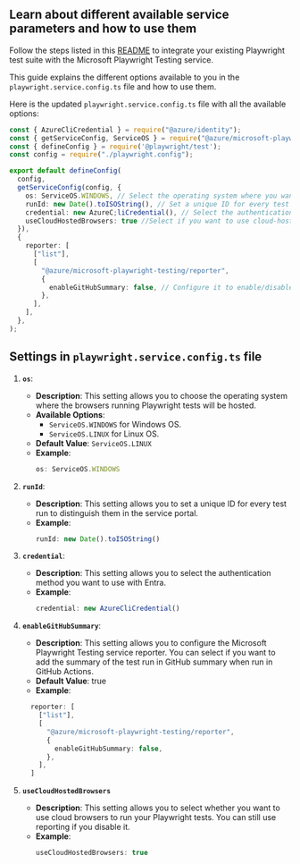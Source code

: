 ## Learn about different available service parameters and how to use them

Follow the steps listed in this [README](../../../../README.md) to integrate your existing Playwright test suite with the Microsoft Playwright Testing service.

This guide explains the different options available to you in the `playwright.service.config.ts` file and how to use them.

Here is the updated `playwright.service.config.ts` file with all the available options:

```typescript
const { AzureCliCredential } = require("@azure/identity");
const { getServiceConfig, ServiceOS } = require("@azure/microsoft-playwright-testing");
const { defineConfig } = require('@playwright/test');
const config = require("./playwright.config");

export default defineConfig(
  config,
  getServiceConfig(config, {
    os: ServiceOS.WINDOWS, // Select the operating system where you want to run tests.
    runId: new Date().toISOString(), // Set a unique ID for every test run to distinguish them in the service portal.
    credential: new AzureC;liCredential(), // Select the authentication method you want to use with Entra
    useCloudHostedBrowsers: true //Select if you want to use cloud-hosted browsers to run your Playwright tests
  }),
  {
    reporter: [
      ["list"],
      [
        "@azure/microsoft-playwright-testing/reporter",
        {
          enableGitHubSummary: false, // Configure it to enable/disable GitHub summary in GH Actions workflow
        },
      ],
    ],
  },
);

```

## Settings in `playwright.service.config.ts` file

1. **`os`**:
    - **Description**: This setting allows you to choose the operating system where the browsers running Playwright tests will be hosted.
    - **Available Options**:
        - `ServiceOS.WINDOWS` for Windows OS.
        - `ServiceOS.LINUX` for Linux OS.
    - **Default Value**: `ServiceOS.LINUX`
    - **Example**:
      ```typescript
      os: ServiceOS.WINDOWS
      ```

2. **`runId`**:
    - **Description**: This setting allows you to set a unique ID for every test run to distinguish them in the service portal.
    - **Example**:
      ```typescript
      runId: new Date().toISOString()
      ```

3. **`credential`**:
    - **Description**: This setting allows you to select the authentication method you want to use with Entra.
    - **Example**:
      ```typescript
      credential: new AzureCliCredential()
      ```

4. **`enableGitHubSummary`**:
    - **Description**: This setting allows you to configure the Microsoft Playwright Testing service reporter. You can select if you want to add the summary of the test run in GitHub summary when run in GitHub Actions.
    - **Default Value**: true
    - **Example**:
    ```typescript
      reporter: [
        ["list"],
        [
          "@azure/microsoft-playwright-testing/reporter",
          {
            enableGitHubSummary: false,
          },
        ],
      ]
      ```

5. **`useCloudHostedBrowsers`**
    - **Description**: This setting allows you to select whether you want to use cloud browsers to run your Playwright tests. You can still use reporting if you disable it.
    - **Example**:
      ```typescript
      useCloudHostedBrowsers: true
      ```